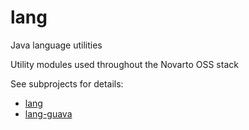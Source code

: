 # lang
Java language utilities

Utility modules used throughout the Novarto OSS stack

See subprojects for details:
* [lang](https://github.com/novarto-oss/lang/tree/master/lang)
* [lang-guava](https://github.com/novarto-oss/lang/tree/master/lang-guava)
